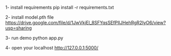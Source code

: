 1- install requirements
pip install -r requirements.txt

2- install model.pth file
https://drive.google.com/file/d/1JwVkjEl_8SFYqsSEfPlIJHehRgR2IyO6/view?usp=sharing

3- run demo
python app.py

4- open your localhost 
http://127.0.0.1:5000/
